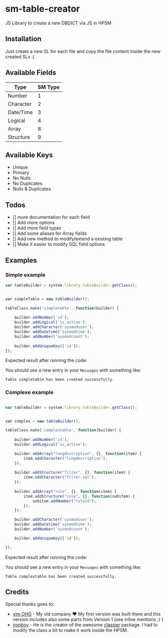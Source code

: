 # sm-table-creator

JS Library to create a new DBDICT via JS in HPSM

## Installation

Just create a new SL for each file and copy the file content inside the new created SLs :)

## Available Fields

| Type      | SM Type |
|-----------|---------|
| Number    | 1       |  
| Character | 2       |
| Date/Time | 3       |
| Logical   | 4       |
| Array     | 8       |
| Structure | 9       |

## Available Keys

* Unique
* Primary
* No Nulls
* No Duplicates
* Nulls & Duplicates

## Todos

- [] more documentation for each field
- [] Add more options
- [] Add more field types
- [] Add some aliases for Array fields 
- [] Add new method to modify/extend a existing table
- [] Make it easier to modify SQL field options

## Examples

### Simple example

```js
var tableBuilder = system.library.tableBuilder.getClass();


var simpleTable = new tableBuilder();

tableClass.make('simpletable', function(builder) {
	
	builder.addNumber('id');
	builder.addLogical('is_active');
	builder.addCharacter('sysmoduser');
	builder.addDatetime('sysmodtime');
	builder.addNumber('sysmodcount');
	
	builder.addUniqueKey(['id']);
});

```

Expected result after running the code:

You should see a new entry in your `Messages` with something like:

```
Table simpletable has been created successfully.
```


### Complexe example

```js

var tableBuilder = system.library.tableBuilder.getClass();


var complex = new tableBuilder();

tableClass.make('complextable', function(builder) {
	
	builder.addNumber('id');
	builder.addLogical('is_active');

	builder.addArray("longdescription", {}, function(item) {
		item.addCharacter("longdescription");
	});
	
	builder.addStructure("filter", {}, function(item) {
		item.addCharacter("filter.sql");
	});
	
	builder.addArray("rule", {}, function(item) {
		item.addStructure("rule", {}, function(subitem) {
			subitem.addNumber("ruleId");
		});
	});

	builder.addCharacter('sysmoduser');
	builder.addDatetime('sysmodtime');
	builder.addNumber('sysmodcount');

	builder.addUniqueKey(['id']);

});

```

Expected result after running the code:

You should see a new entry in your `Messages` with something like:

```
Table complextable has been created successfully.
```


## Credits

Special thanks goes to:

*  [yim OHG](https://www.y-im.de) - My old company :heart: My first version was built there and this version includes also some parts from Version 1 (see inline mentions ;) )
* [ironboy](https://github.com/ironboy) - He is the creator of the awesome [classier](https://github.com/ironboy/classier) package. I had to modify the class a bit to make it work inside the HPSM.
